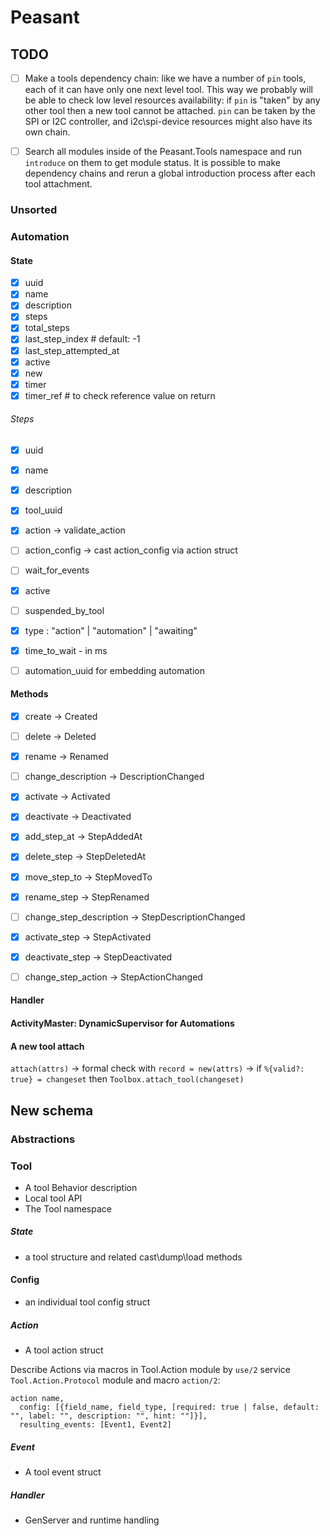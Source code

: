 # Peasant

## TODO

- [ ] Make a tools dependency chain: like we have a number of `pin` tools, each of it can have only one next level tool. This way we probably will be able to check low level resources availability: if `pin` is "taken" by any other tool then a new tool cannot be attached. `pin` can be taken by the SPI or I2C controller, and i2c\spi-device resources might also have its own chain.
- [ ] Search all modules inside of the Peasant.Tools namespace and run `introduce` on them to get module status. It is possible to make dependency chains and rerun a global introduction process after each tool attachment.



### Unsorted

### Automation

#### State
- [X] uuid
- [X] name
- [X] description
- [X] steps
- [X] total_steps
- [X] last_step_index # default: -1
- [X] last_step_attempted_at
- [X] active
- [X] new
- [X] timer
- [X] timer_ref # to check reference value on return

###### Steps
- [X] uuid
- [X] name
- [X] description
- [X] tool_uuid
- [X] action -> validate_action
- [ ] action_config -> cast action_config via action struct
- [ ] wait_for_events
- [X] active
- [ ] suspended_by_tool
- [X] type : "action" | "automation" | "awaiting"
- [X] time_to_wait - in ms
- [ ] automation_uuid for embedding automation


#### Methods
- [X] create -> Created
- [ ] delete -> Deleted
- [X] rename -> Renamed
- [ ] change_description -> DescriptionChanged
- [X] activate -> Activated
- [X] deactivate -> Deactivated

- [X] add_step_at -> StepAddedAt
- [X] delete_step -> StepDeletedAt
- [X] move_step_to -> StepMovedTo
- [X] rename_step -> StepRenamed
- [ ] change_step_description -> StepDescriptionChanged
- [X] activate_step -> StepActivated
- [X] deactivate_step -> StepDeactivated
- [ ] change_step_action -> StepActionChanged

#### Handler

#### ActivityMaster: DynamicSupervisor for Automations

#### A new tool attach
`attach(attrs)` ->
formal check with `record = new(attrs)` ->
if `%{valid?: true} = changeset` then `Toolbox.attach_tool(changeset)`


## New schema

### Abstractions

### Tool
- A tool Behavior description
- Local tool API
- The Tool namespace

##### State
- a tool structure and related cast\dump\load methods

#### Config
- an individual tool config struct

##### Action
- A tool action struct

Describe Actions via macros in Tool.Action module by `use/2` service `Tool.Action.Protocol` module and macro `action/2`:
```
action name, 
  config: [{field_name, field_type, [required: true | false, default: "", label: "", description: "", hint: ""]}],
  resulting_events: [Event1, Event2]
```

##### Event
- A tool event struct

##### Handler
- GenServer and runtime handling